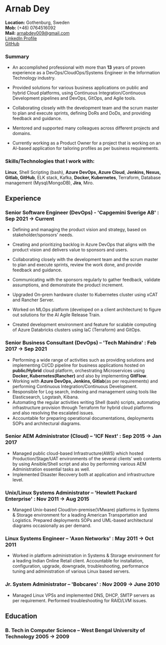 # Arnab Dey

**Location:** Gothenburg, Sweden  
**Mob:** (+46) 0764516092\
**Mail:** arnabdey009@gmail.com\
<a href="https://www.linkedin.com/in/arnabdey73/" target="_blank"> LinkedIn Profile</a>  
<a href="https://github.com/arnabdey73/resume/blob/master/resume.pdf" target="_blank"> GitHub</a>  
### Summary

* An accomplished professional with more than **13** years of proven experience as a DevOps/CloudOps/Systems Engineer in the Information Technology industry.

* Provided solutions for various business applications on public and hybrid Cloud platforms, using Continuous Integration/Continuous Development pipelines and DevOps, GitOps, and Agile tools.  

* Collaborating closely with the development team and the scrum master to plan and execute sprints, defining DoRs and DoDs, and providing feedback and guidance.

* Mentored and supported many colleagues across different projects and domains.

* Currently working as a Product Owner for a project that is working on an AI-based application for tailoring profiles as per business requirements.


### Skills/Technologies that I work with:

**Linux**, Shell Scripting (bash), **Azure DevOps, Azure Cloud**, **Jenkins, Nexus, Gitlab, GitHub**, ELK stack, Kafka, **Docker, Kubernetes**, Terraform, Database management (Mysql/MongoDB), **Jira**, Miro.  

## Experience

### Senior Software Engineer (DevOps) - 'Capgemini Sverige AB' : Sep 2021 → Current

* Defining and managing the product vision and strategy, based on stakeholder/sponsors' needs.

* Creating and prioritizing backlog in Azure DevOps that aligns with the product vision and delivers value to sponsors and users.

* Collaborating closely with the development team and the scrum master to plan and execute sprints, review the work done, and provide feedback and guidance.

* Communicating with the sponsors regularly to gather feedback, validate assumptions, and demonstrate the product increment.

* Upgraded On-prem hardware cluster to Kubernetes cluster using xCAT and Rancher Server.

* Worked on MLOps platform (developed on a client architecture) to figure out solutions for the AI Agile Release Train.

* Created development environment and feature for scalable computing of Azure Databricks clusters using IaC (Terraform) and GitOps.

### Senior Business Consultant (DevOps) – 'Tech Mahindra' : Feb 2017 → Sep 2021

* Performing a wide range of activities such as providing solutions and implementing CI/CD pipeline for business applications hosted on **public/Hybrid** cloud platform, orchestrating Microservices using **Docker, Kubernetes(Rancher)** and also by implementing **GitFlow**.
* Working with **Azure DevOps, Jenkins, Gitlab**(as per requirements) and performing Continuous Integration/Continuous Development.
* Responsible for Log search, indexing and management using tools like Elasticsearch, Logstash, Kibana.
* Automating the regular activities writing Shell (bash) scripts, automating infrastructure provision through Terraform for hybrid cloud platforms and also resolving the escalated issues.
* Accountable for preparing operational documentations, deployments SOPs and architectural diagrams.

### Senior AEM Administrator (Cloud) – 'ICF Next' : Sep 2015 → Jan 2017

* Managed public cloud-based Infrastructure(AWS) which hosted Production/Stage/UAT environments of the several clients’ web contents by using Ansible/Shell script and also by performing various AEM Administration essential tasks as well.
* Implemented Disaster Recovery both at application and infrastructure level.

### Unix/Linux Systems Administrator – 'Hewlett Packard Enterprise' : Nov 2011 → Aug 2015

* Managed Unix-based Cloud/on-premise(VMware) platforms in Systems & Storage environment for a leading American Transportation and Logistics. Prepared deployments SOPs and UML-based architectural diagrams occasionally as per demand.

### Linux Systems Engineer – 'Axon Networks' : May 2011 → Oct 2011

* Worked in platform administration in Systems & Storage environment for a leading Indian Online Retail client. Accountable for installation, configuration, upgrade, downgrade, troubleshooting, performance tuning and administration of various Linux based servers.

### Jr. System Administrator – 'Bobcares' : Nov 2009 → June 2010

* Managed Linux VPSs and implemented DNS, DHCP, SMTP servers as per requirement. Performed troubleshooting for RAID/LVM issues.

## Education

### B. Tech in Computer Science – West Bengal University of Technology 2005 → 2009
